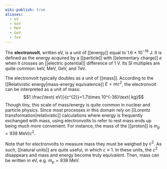 ```yaml
---
wiki-publish: true
aliases:
  - eV
  - keV
  - MeV
  - GeV
  - TeV
---
```

The **electronvolt**, written $\text{eV}$, is a unit of [[energy]] equal to $1.6\times10^{-19}$ J. It is defined as the energy acquired by a [[particle]] with [[elementary charge]] $e$ when it crosses an [[electric potential]] difference of $1\text{ V}$. Its SI multiples are quite common: $\text{keV}$, $\text{MeV}$, $\text{GeV}$, and $\text{TeV}$.

The electronvolt typically doubles as a unit of [[mass]]. According to the [[Relativistic energy|mass-energy equivalence]] $E=mc^{2}$, the electronvolt can be interpreted as a unit of mass:
$$1 \frac{\text{ eV}}{c^{2}}=1.7\times 10^{-36}\text{ kg}$$
Though tiny, this scale of mass/energy is quite common in nuclear and particle physics. Since most processes in this domain rely on [[Lorentz transformation|relativistic]] calculations where energy is frequently exchanged with mass, using electronvolts to refer to rest mass ends up being much more convenient. For instance, the mass of the [[proton]] is $m_{p}=938 \text{ MeV}/c^{2}$.

Note that for electronvolts to measure mass they must be weighed by $c^{2}$. As such, [[natural units]] are quite useful, in which $c\equiv1$. In these units, the $c^{2}$ disappears and mass and energy become truly equivalent. Then, mass can be written in $\text{eV}$, e.g. $m_{p}=938\text{ MeV}$.